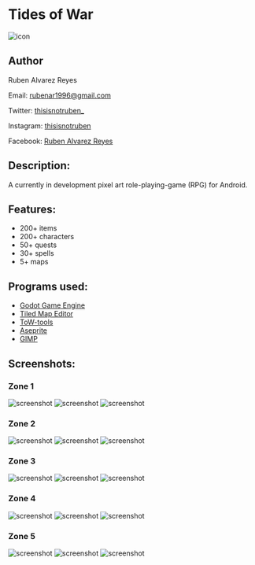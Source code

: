 # Tides of War
![icon](icon.png)

## Author
Ruben Alvarez Reyes

Email: rubenar1996@gmail.com

Twitter: [thisisnotruben_](https://twitter.com/thisisnotruben_)

Instagram: [thisisnotruben](https://www.instagram.com/thisisnotruben/)

Facebook: [Ruben Alvarez Reyes](https://www.facebook.com/thisisnotruben)

## Description:
A currently in development pixel art role-playing-game (RPG) for Android.

## Features:
* 200+ items
* 200+ characters
* 50+ quests
* 30+ spells
* 5+ maps

## Programs used:
* [Godot Game Engine](https://godotengine.org/)
* [Tiled Map Editor](https://www.mapeditor.org/)
* [ToW-tools](https://github.com/thisisnotruben/ToW-tools)
* [Aseprite](https://www.aseprite.org/)
* [GIMP](https://www.gimp.org/)

## Screenshots:

### Zone 1
![screenshot](screenshots/z1sc6.png)
![screenshot](screenshots/z1sc5.png)
![screenshot](screenshots/z1sc4.png)

### Zone 2
![screenshot](screenshots/sc3.png)
![screenshot](screenshots/sc2.png)
![screenshot](screenshots/sc4.png)

### Zone 3
![screenshot](screenshots/zone_3_sc4.png)
![screenshot](screenshots/zone_3_sc2.png)
![screenshot](screenshots/zone_3_sc1.png)

### Zone 4
![screenshot](screenshots/city.png)
![screenshot](screenshots/finfolk_camp.png)
![screenshot](screenshots/bandits.png)

### Zone 5
![screenshot](screenshots/zone5sc0.png)
![screenshot](screenshots/zone5sc2.png)
![screenshot](screenshots/zone5sc1.png)
